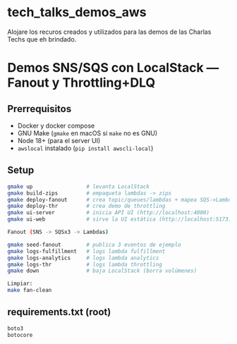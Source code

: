# tech_talks_demos_aws

Alojare los recuros creados y utilizados para las demos de las Charlas Techs que eh brindado.

# Demos SNS/SQS con LocalStack — Fanout y Throttling+DLQ

## Prerrequisitos

- Docker y docker compose
- GNU Make (`gmake` en macOS si `make` no es GNU)
- Node 18+ (para el server UI)
- `awslocal` instalado (`pip install awscli-local`)

## Setup

````bash
gmake up                 # levanta LocalStack
gmake build-zips         # empaqueta lambdas -> zips
gmake deploy-fanout      # crea topic/queues/lambdas + mapea SQS->Lambda
gmake deploy-thr         # crea demo de throttling
gmake ui-server          # inicia API UI (http://localhost:4000)
gmake ui-web             # sirve la UI estática (http://localhost:5173)

Fanout (SNS -> SQSx3 -> Lambdas)

gmake seed-fanout        # publica 3 eventos de ejemplo
gmake logs-fulfillment   # logs lambda fulfillment
gmake logs-analytics     # logs lambda analytics
gmake logs-thr           # logs lambda throttling
gmake down               # baja LocalStack (borra volúmenes)

Limpiar:
make fan-clean


````

## requirements.txt (root)
````txt
boto3
botocore
````
